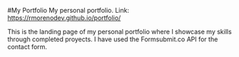 #My Portfolio
My personal portfolio.
Link: https://rmorenodev.github.io/portfolio/

This is the landing page of my personal portfolio where I showcase my skills through completed proyects.
I have used the Formsubmit.co API for the contact form.
